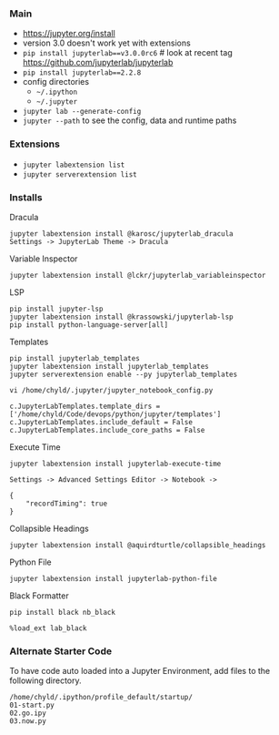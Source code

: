 ### Main

- https://jupyter.org/install
- version 3.0 doesn't work yet with extensions
- `pip install jupyterlab==v3.0.0rc6` # look at recent tag https://github.com/jupyterlab/jupyterlab
- `pip install jupyterlab==2.2.8`
- config directories
  - `~/.ipython`
  - `~/.jupyter`
- `jupyter lab --generate-config`
- `jupyter --path` to see the config, data and runtime paths

### Extensions

- `jupyter labextension list`
- `jupyter serverextension list`

### Installs

Dracula

```
jupyter labextension install @karosc/jupyterlab_dracula
Settings -> JupyterLab Theme -> Dracula
```

Variable Inspector

```
jupyter labextension install @lckr/jupyterlab_variableinspector
```

LSP

```
pip install jupyter-lsp
jupyter labextension install @krassowski/jupyterlab-lsp
pip install python-language-server[all]
```

Templates

```
pip install jupyterlab_templates
jupyter labextension install jupyterlab_templates
jupyter serverextension enable --py jupyterlab_templates

vi /home/chyld/.jupyter/jupyter_notebook_config.py

c.JupyterLabTemplates.template_dirs = ['/home/chyld/Code/devops/python/jupyter/templates']
c.JupyterLabTemplates.include_default = False
c.JupyterLabTemplates.include_core_paths = False
```

Execute Time

```
jupyter labextension install jupyterlab-execute-time

Settings -> Advanced Settings Editor -> Notebook -> 

{
    "recordTiming": true
}

```

Collapsible Headings

```
jupyter labextension install @aquirdturtle/collapsible_headings
```

Python File

```
jupyter labextension install jupyterlab-python-file
```

Black Formatter

```
pip install black nb_black

%load_ext lab_black
```

### Alternate Starter Code

To have code auto loaded into a Jupyter Environment, add files to the following directory.

```
/home/chyld/.ipython/profile_default/startup/
01-start.py
02.go.ipy
03.now.py
```
